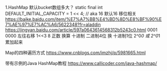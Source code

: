 1.HashMap 默认bucket数组多大？
  static final int DEFAULT_INITIAL_CAPACITY = 1 << 4; // aka 16  默认16
  移位相关
		https://baike.baidu.com/item/%E7%A7%BB%E4%BD%8D%E8%BF%90%E7%AE%97%E7%AC%A6/5622348?fr=aladdin
		https://jingyan.baidu.com/article/597a0643614568312b5243c0.html
		0001 0000 左往右移 1<<3  8 正数 换算 十进制 二进制4位 换 十进制1位 2^0*0 或 2^0*1 累加起来



Map的四种遍历方式
		 https://www.cnblogs.com/imzhj/p/5981665.html  

带有示例的Java HashMap教程
						https://www.callicoder.com/java-hashmap/